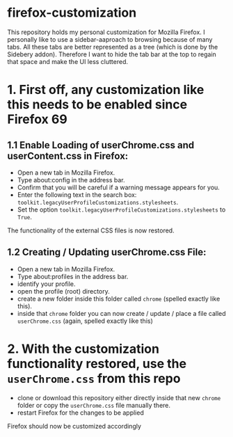 # firefox-customization
This repository holds my personal customization for Mozilla Firefox.
I personally like to use a sidebar-aaproach to browsing because of many tabs.
All these tabs are better represented as a tree (which is done by the Sidebery addon).
Therefore I want to hide the tab bar at the top to regain that space and make the UI less cluttered.

# 1. First off, any customization like this needs to be enabled since Firefox 69

## 1.1 Enable Loading of userChrome.css and userContent.css in Firefox:

 - Open a new tab in Mozilla Firefox.
 - Type about:config in the address bar. 
 - Confirm that you will be careful if a warning message appears for you.
 - Enter the following text in the search box: `toolkit.legacyUserProfileCustomizations.stylesheets`.
 - Set the option `toolkit.legacyUserProfileCustomizations.stylesheets` to `True`.
 
 The functionality of the external CSS files is now restored.

## 1.2 Creating / Updating userChrome.css File:

 - Open a new tab in Mozilla Firefox.
 - Type about:profiles in the address bar.
 - identify your profile.
 - open the profile (root) directory.
 - create a new folder inside this folder called `chrome` (spelled exactly like this).
 - inside that `chrome` folder you can now create / update / place a file called `userChrome.css` (again, spelled exactly like this)

# 2. With the customization functionality restored, use the `userChrome.css` from this repo 

- clone or download this repository either directly inside that new `chrome` folder or copy the `userChrome.css` file manually there.
- restart Firefox for the changes to be applied

Firefox should now be customized accordingly
